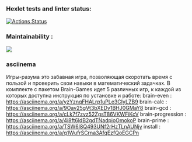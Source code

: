 ### Hexlet tests and linter status:
[![Actions Status](https://github.com/TabulaSmaragudina/python-project-lvl1/workflows/hexlet-check/badge.svg)](https://github.com/TabulaSmaragudina/python-project-lvl1/actions)
### Maintainability :
<a href="https://codeclimate.com/github/TabulaSmaragudina/python-project-lvl1/maintainability"><img src="https://api.codeclimate.com/v1/badges/ee251eeb91fd6ebb0ee6/maintainability" /></a>


### asciinema
Игры-разума это забавная игра, позволяющая скоротать время с пользой и проверить свои навыки в математический задачках. В комплекте с пакетом Brain-Games идет 5 различных игр, к каждой из которых доступна инструкция по установке и работе:
brain-even :
https://asciinema.org/a/yzYznqFHALrp1uPLe3CIyLZB9
brain-calc :
https://asciinema.org/a/9Oav25gVt3bXEDv1BHJ0GMaY8
brain-gcd :
https://asciinema.org/a/cLk7f7zvz52ZgsT86VKWFiKcV
brain-progression :
https://asciinema.org/a/4i8ft6ldB2gdTNadpioOmokoP
brain-prime :
https://asciinema.org/a/TSW6I8Q493UNf2rHzTLnAUNjy
install :
https://asciinema.org/a/q1WufrSCrna3AfqEzfQoEGCPn



